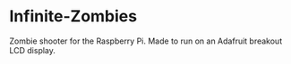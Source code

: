 # Infinite-Zombies
Zombie shooter for the Raspberry Pi.
Made to run on an Adafruit breakout LCD display.
